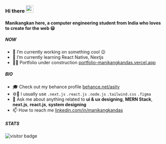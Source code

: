 ### Hi there <img src="https://media.giphy.com/media/hvRJCLFzcasrR4ia7z/giphy.gif" width="24"/>

#### Manikangkan here, a computer engineering student from India who loves to create for the web 😃

##### NOW
- 🔭 I’m currently working on something cool :wink:
- 🌱 I’m currently learning React Native, Nextjs
- 👷🏻 Portfolio under construction [portfolio-manikangkandas.vercel.app](https://portfolio-manikangkandas.vercel.app/)

##### BIO
- 🎓 Check out my behance profile [behance.net/asity](https://www.behance.net/asity)
- ⚙🔨 I usually use `.next.js` `.react.js` `.node.js` `.tailwind.css` `.figma`
- 🫠 Ask me about anything related to **ui & ux designing**, **MERN Stack**, **next.js**, **react.js**, **system designing**
- 📫 How to reach me [linkedin.com/in/manikangkandas](https://www.linkedin.com/in/manikangkandas/)

##### STATS

<p>
  <img src="https://visitor-badge.glitch.me/badge?page_id=manikangkandas" alt="visitor badge"/>
</p>
